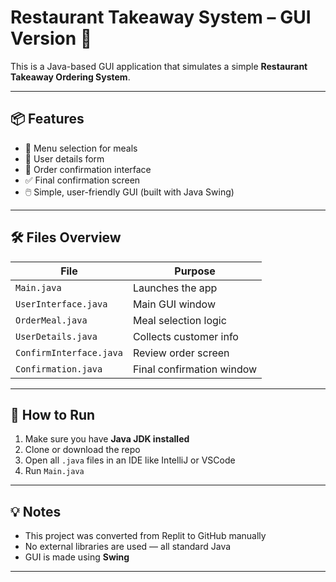 # Restaurant Takeaway System – GUI Version 🍔

This is a Java-based GUI application that simulates a simple **Restaurant Takeaway Ordering System**.

---

## 📦 Features

- 🧾 Menu selection for meals
- 🧍 User details form
- 🧮 Order confirmation interface
- ✅ Final confirmation screen
- 🖱️ Simple, user-friendly GUI (built with Java Swing)

---

## 🛠️ Files Overview

| File | Purpose |
|------|---------|
| `Main.java` | Launches the app |
| `UserInterface.java` | Main GUI window |
| `OrderMeal.java` | Meal selection logic |
| `UserDetails.java` | Collects customer info |
| `ConfirmInterface.java` | Review order screen |
| `Confirmation.java` | Final confirmation window |

---

## 🚀 How to Run

1. Make sure you have **Java JDK installed**
2. Clone or download the repo
3. Open all `.java` files in an IDE like IntelliJ or VSCode
4. Run `Main.java`

---

## 💡 Notes

- This project was converted from Replit to GitHub manually
- No external libraries are used — all standard Java
- GUI is made using **Swing**

---
